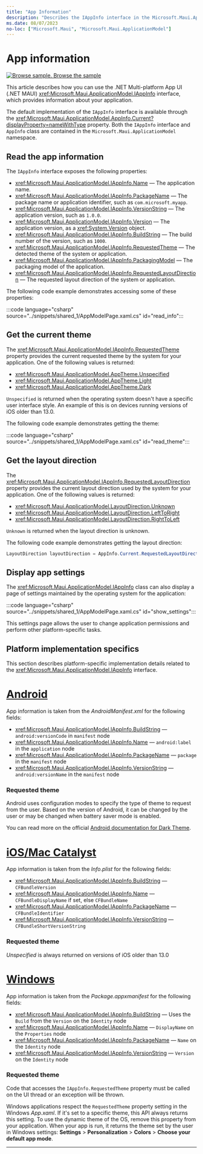 ```yaml
---
title: "App Information"
description: "Describes the IAppInfo interface in the Microsoft.Maui.ApplicationModel namespace, which provides information about your application. For example, it exposes the app name and version."
ms.date: 08/07/2023
no-loc: ["Microsoft.Maui", "Microsoft.Maui.ApplicationModel"]
---
```


# App information

[![Browse sample.](~/media/code-sample.png) Browse the sample](/samples/dotnet/maui-samples/platformintegration-essentials)

This article describes how you can use the .NET Multi-platform App UI (.NET MAUI) <xref:Microsoft.Maui.ApplicationModel.IAppInfo> interface, which provides information about your application.

The default implementation of the `IAppInfo` interface is available through the <xref:Microsoft.Maui.ApplicationModel.AppInfo.Current?displayProperty=nameWithType> property. Both the `IAppInfo` interface and `AppInfo` class are contained in the `Microsoft.Maui.ApplicationModel` namespace.

## Read the app information

The `IAppInfo` interface exposes the following properties:

- <xref:Microsoft.Maui.ApplicationModel.IAppInfo.Name> &mdash; The application name.
- <xref:Microsoft.Maui.ApplicationModel.IAppInfo.PackageName> &mdash; The package name or application identifier, such as `com.microsoft.myapp`.
- <xref:Microsoft.Maui.ApplicationModel.IAppInfo.VersionString> &mdash; The application version, such as `1.0.0`.
- <xref:Microsoft.Maui.ApplicationModel.IAppInfo.Version> &mdash; The application version, as a <xref:System.Version> object.
- <xref:Microsoft.Maui.ApplicationModel.IAppInfo.BuildString> &mdash; The build number of the version, such as `1000`.
- <xref:Microsoft.Maui.ApplicationModel.IAppInfo.RequestedTheme> &mdash; The detected theme of the system or application.
- <xref:Microsoft.Maui.ApplicationModel.IAppInfo.PackagingModel> &mdash; The packaging model of the application.
- <xref:Microsoft.Maui.ApplicationModel.IAppInfo.RequestedLayoutDirection> &mdash; The requested layout direction of the system or application.

The following code example demonstrates accessing some of these properties:

:::code language="csharp" source="../snippets/shared_1/AppModelPage.xaml.cs" id="read_info":::

## Get the current theme

The <xref:Microsoft.Maui.ApplicationModel.IAppInfo.RequestedTheme> property provides the current requested theme by the system for your application. One of the following values is returned:

- <xref:Microsoft.Maui.ApplicationModel.AppTheme.Unspecified>
- <xref:Microsoft.Maui.ApplicationModel.AppTheme.Light>
- <xref:Microsoft.Maui.ApplicationModel.AppTheme.Dark>

`Unspecified` is returned when the operating system doesn't have a specific user interface style. An example of this is on devices running versions of iOS older than 13.0.

The following code example demonstrates getting the theme:

:::code language="csharp" source="../snippets/shared_1/AppModelPage.xaml.cs" id="read_theme":::

## Get the layout direction

The <xref:Microsoft.Maui.ApplicationModel.IAppInfo.RequestedLayoutDirection> property provides the current layout direction used by the system for your application. One of the following values is returned:

- <xref:Microsoft.Maui.ApplicationModel.LayoutDirection.Unknown>
- <xref:Microsoft.Maui.ApplicationModel.LayoutDirection.LeftToRight>
- <xref:Microsoft.Maui.ApplicationModel.LayoutDirection.RightToLeft>

`Unknown` is returned when the layout direction is unknown.

The following code example demonstrates getting the layout direction:

```csharp
LayoutDirection layoutDirection = AppInfo.Current.RequestedLayoutDirection;
```

## Display app settings

The <xref:Microsoft.Maui.ApplicationModel.IAppInfo> class can also display a page of settings maintained by the operating system for the application:

:::code language="csharp" source="../snippets/shared_1/AppModelPage.xaml.cs" id="show_settings":::

This settings page allows the user to change application permissions and perform other platform-specific tasks.

## Platform implementation specifics

This section describes platform-specific implementation details related to the <xref:Microsoft.Maui.ApplicationModel.IAppInfo> interface.

<!-- markdownlint-disable MD025 -->

# [Android](#tab/android)

App information is taken from the _AndroidManifest.xml_ for the following fields:

- <xref:Microsoft.Maui.ApplicationModel.IAppInfo.BuildString> &mdash; `android:versionCode` in `manifest` node
- <xref:Microsoft.Maui.ApplicationModel.IAppInfo.Name> &mdash; `android:label` in the `application` node
- <xref:Microsoft.Maui.ApplicationModel.IAppInfo.PackageName> &mdash; `package` in the `manifest` node
- <xref:Microsoft.Maui.ApplicationModel.IAppInfo.VersionString> &mdash; `android:versionName` in the `manifest` node

### Requested theme

Android uses configuration modes to specify the type of theme to request from the user. Based on the version of Android, it can be changed by the user or may be changed when battery saver mode is enabled.

You can read more on the official [Android documentation for Dark Theme](https://developer.android.com/guide/topics/ui/look-and-feel/darktheme).

# [iOS/Mac Catalyst](#tab/macios)

App information is taken from the _Info.plist_ for the following fields:

- <xref:Microsoft.Maui.ApplicationModel.IAppInfo.BuildString> &mdash; `CFBundleVersion`
- <xref:Microsoft.Maui.ApplicationModel.IAppInfo.Name> &mdash; `CFBundleDisplayName` if set, else `CFBundleName`
- <xref:Microsoft.Maui.ApplicationModel.IAppInfo.PackageName> &mdash; `CFBundleIdentifier`
- <xref:Microsoft.Maui.ApplicationModel.IAppInfo.VersionString> &mdash; `CFBundleShortVersionString`

### Requested theme

_Unspecified_ is always returned on versions of iOS older than 13.0

# [Windows](#tab/windows)

App information is taken from the _Package.appxmanifest_ for the following fields:

- <xref:Microsoft.Maui.ApplicationModel.IAppInfo.BuildString> &mdash; Uses the `Build` from the `Version` on the `Identity` node
- <xref:Microsoft.Maui.ApplicationModel.IAppInfo.Name> &mdash; `DisplayName` on the `Properties` node
- <xref:Microsoft.Maui.ApplicationModel.IAppInfo.PackageName> &mdash; `Name` on the `Identity` node
- <xref:Microsoft.Maui.ApplicationModel.IAppInfo.VersionString> &mdash; `Version` on the `Identity` node

### Requested theme

Code that accesses the `IAppInfo.RequestedTheme` property must be called on the UI thread or an exception will be thrown.

Windows applications respect the `RequestedTheme` property setting in the Windows _App.xaml_. If it's set to a specific theme, this API always returns this setting. To use the dynamic theme of the OS, remove this property from your application. When your app is run, it returns the theme set by the user in Windows settings: **Settings** > **Personalization** > **Colors** > **Choose your default app mode**.

<!-- TODO: You can read more on the [Windows Requested Theme Documentation](/uwp/api/windows.ui.xaml.application.requestedtheme). -->

--------------

<!-- markdownlint-enable MD025 -->
